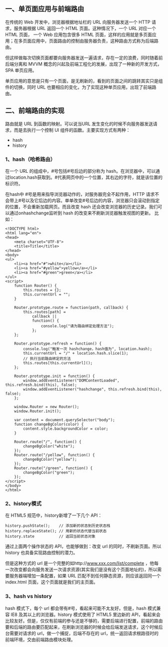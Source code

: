 <!-- toc -->

## 一、单页面应用与前端路由
在传统的 Web 开发中，浏览器根据地址栏的 URL 向服务器发送一个 HTTP 请求，服务器根据 URL 返回一个 HTML 页面。这种情况下，一个 URL 对应一个 HTML 页面，
一个 Web 应用包含很多 HTML 页面，这样的应用就是多页面应用；在多页面应用中，页面路由的控制由服务器负责，这种路由方式称为后端路由。

但这样做每次切换页面都要向服务器发送一遍请求，存在一定的浪费，同时随着前后端分离和 MVVM 概念的兴起及前端工程化的发展，出现了一种新的开发方式，SPA 单页应用。

单页应用的意思是只有一个页面，是无刷新的，看到的页面之间的跳转其实只是组件的切换，同时 URL 也要相应的变化，为了实现这种单页应用，出现了前端路由。

## 二、前端路由的实现
路由就是 URL 到函数的映射。可以说当URL 发生变化的时候不向服务器发送请求，而是去执行一个控制 UI 组件的函数。主要实现方式有两种：
* hash
* history

### 1、hash（哈希路由）
在一个 URL 的组成中，#号包括#号后边的部分称为 hash。在浏览器中，可以通过location.hash获取到。#代表网页中的一个位置，其右边的字符，就是该位置的标识符。

在hash中 #号是用来指导浏览器动作的，对服务器完全不起作用，HTTP 请求不会带上#号以及它后边的内容。单单改变#号后边的内容，浏览器只会滚动到指定的位置，不会重新加载网页。而且改变 hash 还会改变浏览器的历史记录。我们可以通过onhashchange监听到 hash 的改变来不刷新浏览器触发视图的更新。
比如：
```
<!DOCTYPE html>
<html lang="en">
<head>
    <meta charset="UTF-8">
    <title>Title</title>
</head>
<body>
<ul>
    <li><a href="#">white</a></li>
    <li><a href="#yellow">yellow</a></li>
    <li><a href="#green">green</a></li>
</ul>
<script>
    function Router() {
        this.routes = {};
        this.currentUrl = "";
    }

    Router.prototype.route = function(path, callback) {
        this.routes[path] =
            callback ||
            function() {
                console.log("请为路由绑定处理方法");
            };
    };

    Router.prototype.refresh = function() {
        console.log("触发一次 hashchange，hash值为", location.hash);
        this.currentUrl = "/" + location.hash.slice(1);
        // 执行当前路由绑定的方法
        this.routes[this.currentUrl]();
    };

    Router.prototype.init = function() {
        window.addEventListener("DOMContentLoaded", this.refresh.bind(this), false);
        window.addEventListener("hashchange", this.refresh.bind(this), false);
    };

    window.Router = new Router();
    window.Router.init();

    var content = document.querySelector("body");
    function changeBgColor(color) {
        content.style.backgroundColor = color;
    }

    Router.route("/", function() {
        changeBgColor("white");
    });
    Router.route("/yellow", function() {
        changeBgColor("yellow");
    });
    Router.route("/green", function() {
        changeBgColor("green");
    });
</script>
</body>
</html>
```
### 2、history模式
在 HTML5 规范中，history新增了一下几个 API：
```
history.pushState();    // 添加新的状态到历史状态栈
history.replaceState(); // 用新的状态代替当前状态
history.state           // 返回当前状态对象
```
通过上面两个操作状态的 API，也能够做到：改变 url 的同时，不刷新页面。所以 history 也具备实现路由控制的潜力。

但是这种方式的 url 是一个完整的如http://www.xxx.com/list/complete ，他每一次改变都会向服务发送一次请求资源(其实我们是没有这个页面地址的)，所以需要服务器端增加一条配置，如果 URL 匹配不到任何静态资源，则应该返回同一个 index.html 页面，这个页面就是我们的主页面。

### 3、hash vs history

hash 模式下，每个 url 都会带有#号，看起来可能不太友好。但是，hash 模式兼容 IE8 及其以上的浏览器。history 模式使用了 HTML5 里边新的 API，看起来会比较友好。但是，仅仅有前端的参与还是不够的，需要后端进行配置，前端的路由要和后端的路由要匹配起来，在刷新浏览器的时候会给后端发送请求，这个时候后台需要对请求的 url，做一个捕捉，后端不存在的 url，统一返回请求根路径时的前端环境，交由前端路由模块处理。
